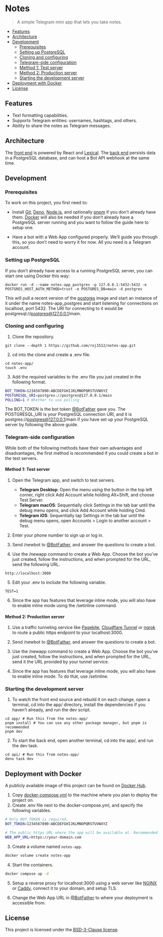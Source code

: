 # Notes

> A simple Telegram mini app that lets you take notes.

- [Features](#features)
- [Architecture](#architecture)
- [Development](#development)
  - [Prerequisites](#prerequisites)
  - [Setting up PostgreSQL](#setting-up-postgresql)
  - [Cloning and configuring](#cloning-and-configuring)
  - [Telegram-side configuration](#telegram-side-configuration)
  - [Method 1: Test server](#method-1-test-server)
  - [Method 2: Production server](#method-2-production-server)
  - [Starting the development server](#starting-the-development-server)
- [Deployment with Docker](#deployment-with-docker)
- [License](#license)

## Features

- Text formatting capabilities.
- Supports Telegram entities: usernames, hashtags, and others.
- Ability to share the notes as Telegram messages.

## Architecture

The [front end](./app) is powered by React and [Lexical](https://lexical.dev).
The [back end](./api) persists data in a PostgreSQL database, and can host a Bot
API webhook at the same time.

## Development

### Prerequisites

To work on this project, you first need to:

- Install [Git](https://git-scm.com), [Deno](https://deno.com),
  [Node.js](https://nodejs.org), and optionally [pnpm](https://pnpm.io) if you
  don’t already have them. [Docker](https://docker.com) will also be needed if
  you don’t already have a PostgreSQL server running and you want to follow the
  guide here to setup one.

- Have a bot with a Web App configured properly. We’ll guide you through this,
  so you don’t need to worry it for now. All you need is a Telegram account.

### Setting up PostgreSQL

If you don’t already have access to a running PostgreSQL server, you can start
one using Docker this way:

```shell
docker run -d --name notes-app_postgres -p 127.0.0.1:5432:5432 -e POSTGRES_HOST_AUTH_METHOD=trust -e POSTGRES_DB=main -d postgres
```

This will pull a recent version of the
[postgres](https://hub.docker.com/_/postgres) image and start an instance of it
under the name notes-app_postgres and start listening for connections on
localhost, port 5432. The URI for connecting to it would be
postgresql://postgres@127.0.0.1/main.

### Cloning and configuring

1. Clone the repository.

```git
git clone --depth 1 https://github.com/roj1512/notes-app.git
```

2. cd into the clone and create a .env file.

```shell
cd notes-app/
touch .env
```

3. Add the required variables to the .env file you just created in the following
   format.

```bash
BOT_TOKEN=1234567890:ABCDEFGHIJKLMNOPQRSTUVWXYZ
POSTGRESQL_URI=postgres://postgres@127.0.0.1/main
POLLING=1 # Whether to use polling
```

The BOT_TOKEN is the bot token [@BotFather](https://t.me/BotFather) gave you.
The POSTGRESQL_URI is your PostgreSQL connection URI, and it is
postgres://postgres@127.0.0.1/main if you have set up your PostgreSQL server by
following the above guide.

### Telegram-side configuration

While both of the following methods have their own advantages and disadvantages,
the first method is recommended if you could create a bot in the test servers.

#### Method 1: Test server

1. Open the Telegram app, and switch to test servers.

   - **Telegram Desktop**: Open the menu using the button in the top left
     corner, right click Add Account while holding Alt+Shift, and choose Test
     Server.
   - **Telegram macOS**: Sequentially click Settings in the tab bar until the
     debug menu opens, and click Add Account while holding Cmd.
   - **Telegram iOS**: Sequentially tap Settings in the tab bar until the debug
     menu opens, open Accounts > Login to another account > Test.

2. Enter your phone number to sign up or log in.

3. Send /newbot to [@BotFather](https://t.me/BotFather), and answer the
   questions to create a bot.

4. Use the /newapp command to create a Web App. Choose the bot you’ve just
   created, follow the instructions, and when prompted for the URL, send the
   following URL.

```text
http://localhost:3000
```

5. Edit your .env to include the following variable.

```text
TEST=1
```

6. Since the app has features that leverage inline mode, you will also have to
   enable inline mode using the /setinline command.

#### Method 2: Production server

1. Use a traffic tunneling service like [Pagekite](https://pagekite.net/),
   [Cloudflare Tunnel](https://www.cloudflare.com/products/tunnel/) or
   [ngrok](https://ngrok.io) to route a public https endpoint to your
   localhost:3000.

2. Send /newbot to [@BotFather](https://t.me/BotFather), and answer the
   questions to create a bot.

3. Use the /newapp command to create a Web App. Choose the bot you’ve just
   created, follow the instructions, and when prompted for the URL, send it the
   URL provided by your tunnel service.

4. Since the app has features that leverage inline mode, you will also have to
   enable inline mode. To do that, use /setinline.

### Starting the development server

1. To watch the front end source and rebuild it on each change, open a terminal,
   cd into the app/ directory, install the dependencies if you haven’t already,
   and run the dev script.

```shell
cd app/ # Run this from the notes-app/
pnpm install # You can use any other package manager, but pnpm is recommended
pnpm dev
```

2. To start the back end, open another terminal, cd into the app/, and run the
   dev task.

```shell
cd api/ # Run this from notes-app/
deno task dev
```

## Deployment with Docker

A publicly available image of this project can be found on
[Docker Hub](https://hub.docker.com/r/rojserbest/notes-app).

1. Copy [docker-compose.yml](./docker-compose.yml) to the machine where you plan
   to deploy the project on.
2. Create .env file next to the docker-compose.yml, and specify the following
   variables.

```bash
# Only BOT_TOKEN is required.
BOT_TOKEN=1234567890:ABCDEFGHIJKLMNOPQRSTUVWXYZ

# The public https URL where the app will be available at. Recommended but not necessary.
WEB_APP_URL=https://your-domain.com
```

3. Create a volume named `notes-app`.

```bash
docker volume create notes-app
```

4. Start the containers.

```bash
docker compose up -d
```

5. Setup a reverse proxy for localhost:3000 using a web server like
   [NGINX](https://nginx.org) or [Caddy](https://caddyserver.com), connect it to
   your domain, and setup TLS.

6. Change the Web App URL in [@BotFather](https://t.me/BotFather) to where your
   deployment is accessible from.

## License

This project is licensed under the [BSD-3-Clause license](./LICENSE).
